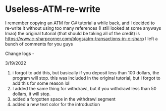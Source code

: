 # Useless-ATM-re-write
I remember copying an ATM for C# tutorial a while back, and I decided to re-write it without using too many references (I still looked at some anyways lmao)
the original tutorial (that should be taking all of the credit) is https://www.c-sharpcorner.com/blogs/atm-transactions-in-c-sharp
I left a bunch of comments for you guys


Change logs -

3/19/2022
1. i forgot to add this, but basically if you deposit less than 100 dollars, the program will stop. this was included in the original tutorial, but i forgot to add this for some reason lol
2. I added the same thing for withdrawl, but if you withdrawl less than 50 dollars, it will stop.
3. added a forgotten space in the withdrawl segment
4. added a new text color for the introduction
